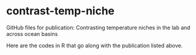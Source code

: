 # contrast-temp-niche
GitHub files for publication: Contrasting temperature niches in the lab and across ocean basins

Here are the codes in R that go along with the publication listed above.
